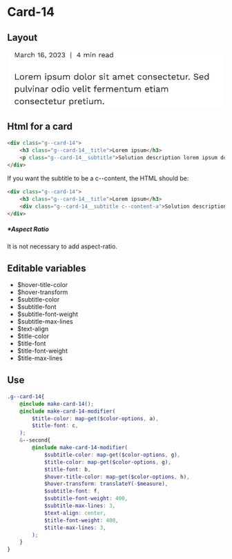 # Card-14

## Layout

![alt text][card-14]

[card-14]: /src/img/global-components/card/card-14.jpg

## Html for a card

```html
<div class="g--card-14">
    <h3 class="g--card-14__title">Lorem ipsum</h3>
    <p class="g--card-14__subtitle">Solution description lorem ipsum dolor sit amet consectetur.</p>
</div>
```

If you want the subtitle to be a c--content, the HTML should be:
```html
<div class="g--card-14">
    <h3 class="g--card-14__title">Lorem ipsum</h3>
    <div class="g--card-14__subtitle c--content-a">Solution description lorem ipsum dolor sit amet consectetur.</div>
</div>
```

##### \*Aspect Ratio

It is not necessary to add aspect-ratio.

## Editable variables

- $hover-title-color
- $hover-transform
- $subtitle-color
- $subtitle-font
- $subtitle-font-weight
- $subtitle-max-lines
- $text-align
- $title-color
- $title-font
- $title-font-weight
- $title-max-lines

## Use

```scss
.g--card-14{
    @include make-card-14();
    @include make-card-14-modifier(
        $title-color: map-get($color-options, a),
        $title-font: c,
    );
    &--second{
        @include make-card-14-modifier(
            $subtitle-color: map-get($color-options, g),
            $title-color: map-get($color-options, g),
            $title-font: b,
            $hover-title-color: map-get($color-options, h),
            $hover-transform: translateY(-$measure),
            $subtitle-font: f,
            $subtitle-font-weight: 400,
            $subtitle-max-lines: 3,
            $text-align: center,
            $title-font-weight: 400,
            $title-max-lines: 3,
        );
    }
}
```